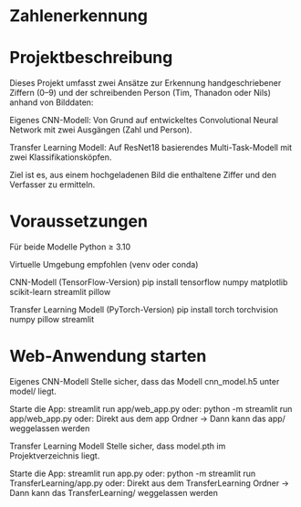 # Zahlenerkennung

# Projektbeschreibung
Dieses Projekt umfasst zwei Ansätze zur Erkennung handgeschriebener Ziffern (0–9) und der schreibenden Person (Tim, Thanadon oder Nils) anhand von Bilddaten:

Eigenes CNN-Modell: Von Grund auf entwickeltes Convolutional Neural Network mit zwei Ausgängen (Zahl und Person).

Transfer Learning Modell: Auf ResNet18 basierendes Multi-Task-Modell mit zwei Klassifikationsköpfen.

Ziel ist es, aus einem hochgeladenen Bild die enthaltene Ziffer und den Verfasser zu ermitteln.

# Voraussetzungen
Für beide Modelle
Python ≥ 3.10

Virtuelle Umgebung empfohlen (venv oder conda)

CNN-Modell (TensorFlow-Version)
pip install tensorflow numpy matplotlib scikit-learn streamlit pillow

Transfer Learning Modell (PyTorch-Version)
pip install torch torchvision numpy pillow streamlit

# Web-Anwendung starten
Eigenes CNN-Modell
Stelle sicher, dass das Modell cnn_model.h5 unter model/ liegt.

Starte die App:
streamlit run app/web_app.py
oder:
python -m streamlit run app/web_app.py
oder:
Direkt aus dem app Ordner -> Dann kann das app/ weggelassen werden

Transfer Learning Modell
Stelle sicher, dass model.pth im Projektverzeichnis liegt.

Starte die App:
streamlit run app.py
oder:
python -m streamlit run TransferLearning/app.py
oder:
Direkt aus dem TransferLearning Ordner -> Dann kann das TransferLearning/ weggelassen werden
